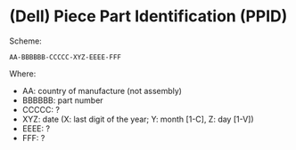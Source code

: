 (Dell) Piece Part Identification (PPID)
=======================================

Scheme:

```
AA-BBBBBB-CCCCC-XYZ-EEEE-FFF
```

Where:

- AA: country of manufacture (not assembly)
- BBBBBB: part number
- CCCCC: ?
- XYZ: date (X: last digit of the year; Y: month [1-C], Z: day [1-V])
- EEEE: ?
- FFF: ?
